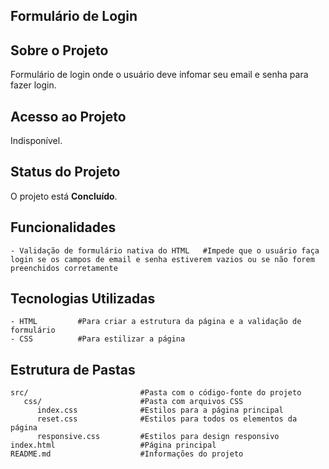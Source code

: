 ## Formulário de Login



## Sobre o Projeto
Formulário de login onde o usuário deve infomar seu email e senha para fazer login.



## Acesso ao Projeto
Indisponível.



## Status do Projeto
O projeto está **Concluído**.



## Funcionalidades

```plaintext
- Validação de formulário nativa do HTML   #Impede que o usuário faça login se os campos de email e senha estiverem vazios ou se não forem preenchidos corretamente 
```



## Tecnologias Utilizadas

```plaintext
- HTML         #Para criar a estrutura da página e a validação de formulário
- CSS          #Para estilizar a página
```



## Estrutura de Pastas

```plaintext
src/                         #Pasta com o código-fonte do projeto
   css/                      #Pasta com arquivos CSS
      index.css              #Estilos para a página principal
      reset.css              #Estilos para todos os elementos da página
      responsive.css         #Estilos para design responsivo
index.html                   #Página principal
README.md                    #Informações do projeto
```